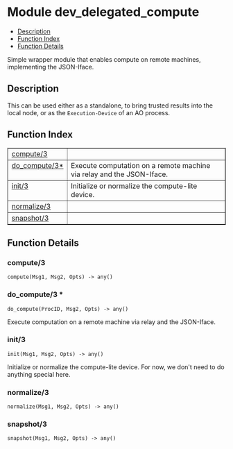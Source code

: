 

# Module dev_delegated_compute
* [Description](#description)
* [Function Index](#index)
* [Function Details](#functions)

Simple wrapper module that enables compute on remote machines,
implementing the JSON-Iface.

<a name="description"></a>

## Description
This can be used either as a standalone, to
bring trusted results into the local node, or as the `Execution-Device` of
an AO process.<a name="index"></a>

## Function Index


<table width="100%" border="1" cellspacing="0" cellpadding="2" summary="function index"><tr><td valign="top"><a href="#compute-3">compute/3</a></td><td></td></tr><tr><td valign="top"><a href="#do_compute-3">do_compute/3*</a></td><td>Execute computation on a remote machine via relay and the JSON-Iface.</td></tr><tr><td valign="top"><a href="#init-3">init/3</a></td><td>Initialize or normalize the compute-lite device.</td></tr><tr><td valign="top"><a href="#normalize-3">normalize/3</a></td><td></td></tr><tr><td valign="top"><a href="#snapshot-3">snapshot/3</a></td><td></td></tr></table>


<a name="functions"></a>

## Function Details

<a name="compute-3"></a>

### compute/3

`compute(Msg1, Msg2, Opts) -> any()`

<a name="do_compute-3"></a>

### do_compute/3 *

`do_compute(ProcID, Msg2, Opts) -> any()`

Execute computation on a remote machine via relay and the JSON-Iface.

<a name="init-3"></a>

### init/3

`init(Msg1, Msg2, Opts) -> any()`

Initialize or normalize the compute-lite device. For now, we don't
need to do anything special here.

<a name="normalize-3"></a>

### normalize/3

`normalize(Msg1, Msg2, Opts) -> any()`

<a name="snapshot-3"></a>

### snapshot/3

`snapshot(Msg1, Msg2, Opts) -> any()`

